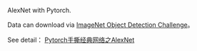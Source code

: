 AlexNet with Pytorch.

Data can download via [ImageNet Object Detection Challenge](https://www.kaggle.com/c/imagenet-object-detection-challenge/data)。

See detail： [Pytorch手撕经典网络之AlexNet](https://zhuanlan.zhihu.com/p/29786939)